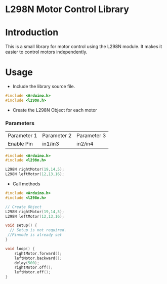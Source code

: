 # L298N Motor Control Library

# Introduction 
This is a small library for motor control using the L298N module. It makes it easier to control motors independently.

# Usage 
- Include the library source file. 

```c++ 
#include <Arduino.h>
#include <l298n.h>

```
- Create the L298N Object for each motor 
### Parameters
<table>
  <tr>
    <td>Parameter 1</td>
    <td>Parameter 2</td>
    <td>Parameter 3</td>
  <tr>
  
  <tr>
    <td>Enable Pin</td>
    <td>in1/in3</td>
    <td>in2/in4</td>
  <tr>
</table>

```c++
#include <Arduino.h>
#include <l298n.h>

L298N rightMotor(19,14,5);
L298N leftMotor(12,13,16);

```
- Call methods 

```c++
#include <Arduino.h>
#include <l298n.h>

// Create Object
L298N rightMotor(19,14,5);
L298N leftMotor(12,13,16);

void setup() {
  // Setup is not required. 
 //Pinmode is already set
}

void loop() {
    rightMotor.forward();
    leftMotor.backward();
    delay(500);
    rightMotor.off();
    leftMotor.off();
}
```

